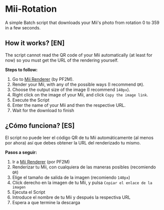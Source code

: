# Mii-Rotation
A simple Batch script that downloads your Mii's photo from rotation 0 to 359 in a few seconds.

## How it works? [EN]
The script cannot read the QR code of your Mii automatically (at least for now) so you must get the URL of the rendering yourself.

**Steps to follow:**

1. Go to [Mii Renderer](https://pf2m.com/tools/mii/) (by PF2M).
2. Render your Mii, with any of the possible ways (I recommend `QR`).
3. Choose the output size of the image (I recommend `140px`).
4. Right click on the image of your Mii, and click `Copy the image link`.
5. Execute the Script
6. Enter the name of your Mii and then the respective URL.
7. Wait for the download to finish


## ¿Cómo funciona? [ES]
El script no puede leer el código QR de tu Mii automáticamente (al menos por ahora) así que debes obtener la URL del renderizado tu mismo.

**Pasos a seguir:**

1. Ir a [Mii Renderer](https://pf2m.com/tools/mii/) (por PF2M)
2. Renderizar tu Mii, con cualquiera de las maneras posibles (recomiendo `QR`)
3. Elige el tamaño de salida de la imagen (recomiendo `140px`)
4. Click derecho en la imagen de tu Mii, y pulsa `Copiar el enlace de la imagen`
5. Ejecuta el Script
6. Introduce el nombre de tu Mii y después la respectiva URL
7. Espera a que termine la descarga
